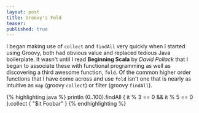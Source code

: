 ```yaml
---
layout: post
title: Groovy's Fold
teaser: 
published: true
---
```

I began making use of `collect` and `findAll` very quickly when I started using Groovy, both had obvious value and replaced tedious Java boilerplate. It wasn't until I read **Beginning Scala** by *David Pollack* that I began to associate these with functional programming as well as discovering a third awesome function, `fold`. Of the common higher order functions that I have come across and use `fold` isn't one that is nearly as intuitive as `map` (groovy `collect`) or filter (groovy `findAll`). 
<script src="https://gist.github.com/1030015.js?file=foobar.groovy"></script>

{% highlighting java %}
println (0..100).findAll {
  it % 3 == 0 && it % 5 == 0
}.collect {
  "$it Foobar"
}
{% endhighlighting %}

